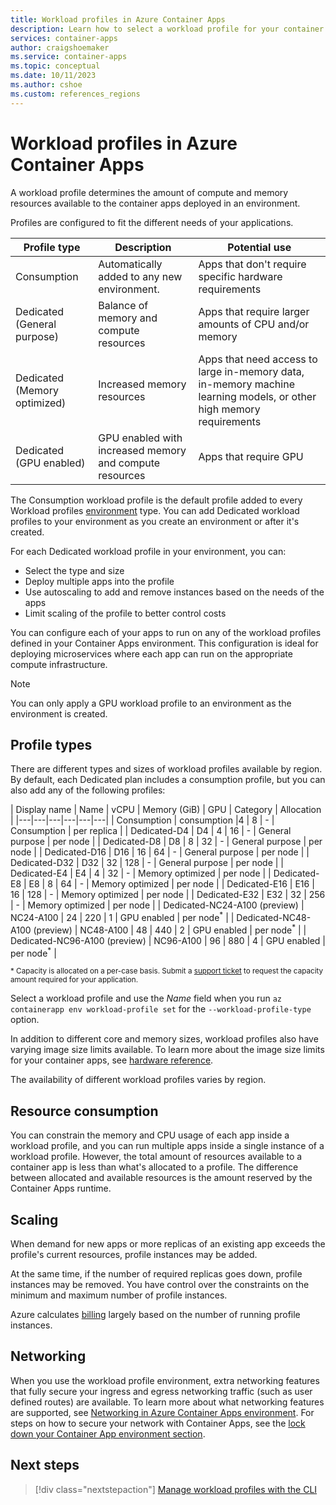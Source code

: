 ```yaml
---
title: Workload profiles in Azure Container Apps
description: Learn how to select a workload profile for your container app
services: container-apps
author: craigshoemaker
ms.service: container-apps
ms.topic: conceptual
ms.date: 10/11/2023
ms.author: cshoe
ms.custom: references_regions
---
```


# Workload profiles in Azure Container Apps

A workload profile determines the amount of compute and memory resources available to the container apps deployed in an environment.

Profiles are configured to fit the different needs of your applications.

| Profile type  | Description | Potential use |
|--|--|--|
| Consumption | Automatically added to any new environment. | Apps that don't require specific hardware requirements |
| Dedicated (General purpose) | Balance of memory and compute resources  |  Apps that require larger amounts of CPU and/or memory |
| Dedicated (Memory optimized) | Increased memory resources | Apps that need access to large in-memory data, in-memory machine learning models, or other high memory requirements |
| Dedicated (GPU enabled) | GPU enabled with increased memory and compute resources  | Apps that require GPU |

The Consumption workload profile is the default profile added to every Workload profiles [environment](environment.md) type. You can add Dedicated workload profiles to your environment as you create an environment or after it's created.

For each Dedicated workload profile in your environment, you can:

- Select the type and size
- Deploy multiple apps into the profile
- Use autoscaling to add and remove instances based on the needs of the apps
- Limit scaling of the profile to better control costs

You can configure each of your apps to run on any of the workload profiles defined in your Container Apps environment. This configuration is ideal for deploying microservices where each app can run on the appropriate compute infrastructure.

> [!NOTE]
> You can only apply a GPU workload profile to an environment as the environment is created.

## Profile types

There are different types and sizes of workload profiles available by region. By default, each Dedicated plan includes a consumption profile, but you can also add any of the following profiles:

| Display name | Name | vCPU | Memory (GiB) | GPU | Category | Allocation |
|---|---|---|---|---|---|
| Consumption | consumption |4 | 8 | - | Consumption | per replica |
| Dedicated-D4 | D4 | 4 | 16 | - | General purpose | per node |
| Dedicated-D8 | D8 | 8 | 32 | - | General purpose | per node |
| Dedicated-D16 | D16 | 16 | 64 | - | General purpose | per node |
| Dedicated-D32 | D32 | 32 | 128 | - | General purpose | per node |
| Dedicated-E4 | E4 | 4 | 32 | - | Memory optimized | per node |
| Dedicated-E8 | E8 | 8 | 64 | - | Memory optimized | per node |
| Dedicated-E16 | E16 | 16 | 128 | - | Memory optimized | per node |
| Dedicated-E32 | E32 | 32 | 256 | - | Memory optimized | per node |
| Dedicated-NC24-A100 (preview) | NC24-A100 | 24 | 220 | 1 | GPU enabled | per node<sup>\*</sup> |
| Dedicated-NC48-A100 (preview) | NC48-A100 | 48 | 440 | 2 | GPU enabled | per node<sup>\*</sup> |
| Dedicated-NC96-A100 (preview) | NC96-A100 | 96 | 880 | 4 | GPU enabled | per node<sup>\*</sup> |

<sup>\* Capacity is allocated on a per-case basis. Submit a [support ticket](https://azure.microsoft.com/support/create-ticket/) to request the capacity amount required for your application.</sup>

Select a workload profile and use the *Name* field when you run `az containerapp env workload-profile set` for the `--workload-profile-type` option.

In addition to different core and memory sizes, workload profiles also have varying image size limits available. To learn more about the image size limits for your container apps, see [hardware reference](hardware.md#image-size-limit).

The availability of different workload profiles varies by region.

## Resource consumption

You can constrain the memory and CPU usage of each app inside a workload profile, and you can run multiple apps inside a single instance of a workload profile. However, the total amount of resources available to a container app is less than what's allocated to a profile. The difference between allocated and available resources is the amount reserved by the Container Apps runtime.

## Scaling

When demand for new apps or more replicas of an existing app exceeds the profile's current resources, profile instances may be added.

At the same time, if the number of required replicas goes down, profile instances may be removed. You have control over the constraints on the minimum and maximum number of profile instances.

Azure calculates [billing](billing.md#consumption-dedicated) largely based on the number of running profile instances.

## Networking

When you use the workload profile environment, extra networking features that fully secure your ingress and egress networking traffic (such as user defined routes) are available. To learn more about what networking features are supported, see [Networking in Azure Container Apps environment](./networking.md). For steps on how to secure your network with Container Apps, see the [lock down your Container App environment section](networking.md#environment-security).

## Next steps

> [!div class="nextstepaction"]
> [Manage workload profiles with the CLI](workload-profiles-manage-cli.md)
